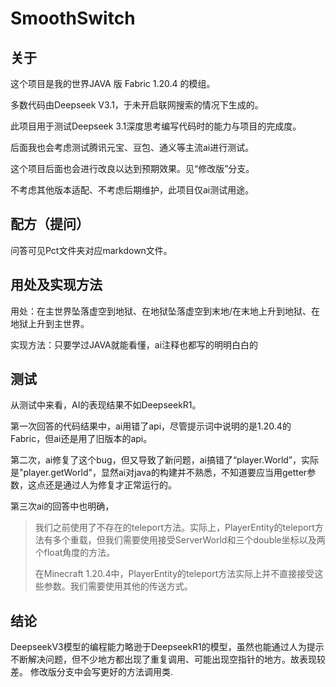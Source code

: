 # SmoothSwitch

## 关于

这个项目是我的世界JAVA 版 Fabric 1.20.4 的模组。

多数代码由Deepseek V3.1，于未开启联网搜索的情况下生成的。

此项目用于测试Deepseek 3.1深度思考编写代码时的能力与项目的完成度。

后面我也会考虑测试腾讯元宝、豆包、通义等主流ai进行测试。

这个项目后面也会进行改良以达到预期效果。见“修改版”分支。

不考虑其他版本适配、不考虑后期维护，此项目仅ai测试用途。

## 配方（提问）

问答可见Pct文件夹对应markdown文件。

## 用处及实现方法

用处：在主世界坠落虚空到地狱、在地狱坠落虚空到末地/在末地上升到地狱、在地狱上升到主世界。

实现方法：只要学过JAVA就能看懂，ai注释也都写的明明白白的

## 测试

从测试中来看，AI的表现结果不如DeepseekR1。

第一次回答的代码结果中，ai用错了api，尽管提示词中说明的是1.20.4的Fabric，但ai还是用了旧版本的api。

第二次，ai修复了这个bug，但又导致了新问题，ai搞错了“player.World”，实际是"player.getWorld"，显然ai对java的构建并不熟悉，不知道要应当用getter参数，这点还是通过人为修复才正常运行的。

第三次ai的回答中也明确，

> 我们之前使用了不存在的teleport方法。实际上，PlayerEntity的teleport方法有多个重载，但我们需要使用接受ServerWorld和三个double坐标以及两个float角度的方法。
>
>  在Minecraft 1.20.4中，PlayerEntity的teleport方法实际上并不直接接受这些参数。我们需要使用其他的传送方式。

## 结论

DeepseekV3模型的编程能力略逊于DeepseekR1的模型，虽然也能通过人为提示不断解决问题，但不少地方都出现了重复调用、可能出现空指针的地方。故表现较差。
修改版分支中会写更好的方法调用类.
